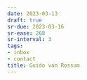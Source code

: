 ```yaml
---
date: 2023-03-13
draft: true
sr-due: 2023-03-16
sr-ease: 268
sr-interval: 3
tags:
- inbox
- contact
title: Guido van Rossum
---
```



